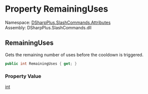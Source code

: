 # Property RemainingUses

Namespace: [DSharpPlus.SlashCommands.Attributes](DSharpPlus.SlashCommands.Attributes.md)  
Assembly: DSharpPlus.SlashCommands.dll

## <a id="DSharpPlus_SlashCommands_Attributes_SlashCommandCooldownBucket_RemainingUses"></a>RemainingUses

Gets the remaining number of uses before the cooldown is triggered.

```csharp
public int RemainingUses { get; }
```

### Property Value

[int](https://learn.microsoft.com/dotnet/api/system.int32)


